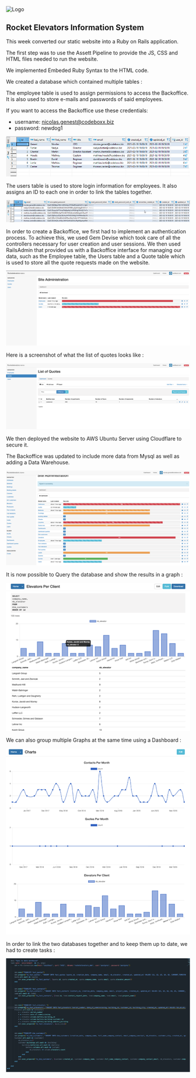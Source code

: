 <img align="center" src="https://rocketelevators-yt.com/assets/RocketElevators_images/clear_logo.png"  alt="Logo" width="850" height="200">


## Rocket Elevators Information System ##

This week converted our static website into a Ruby on Rails application.

The first step was to use the Assett Pipeline to provide the JS, CSS and HTML files needed to run the website. 

We implemented Embeded Ruby Syntax to the HTML code.

We created a database which contained multiple tables :

The employee table is used to assign permissions to access the Backoffice. It is also used to store e-mails and passwords of said employees.

If you want to access the Backoffice use these credentials:

- username: nicolas.genest@codeboxx.biz
- password: newdog1


![](2021-02-19-19-06-57.png)


The users table is used to store login information for employees. It also assigns an ID to each one in order to link the tables together.


![](2021-02-19-19-09-22.png)


In order to create a Backoffice, we first had to implement an authentication process. To achieve this, we used Gem Devise which took care of all the controllers necessary for user creation and user sessions. We then used RailsAdmin that provided us with a Backoffice interface for managing our data, such as the Employee table, the Users table and a Quote table which is used to store all the quote requests made on the website.


![](2021-02-19-19-31-26.png)


Here is a screenshot of what the list of quotes looks like :

![](2021-02-19-19-30-54.png)


We then deployed the website to AWS Ubuntu Server using Cloudflare to secure it.


The Backoffice was updated to include more data from Mysql as well as adding a Data Warehouse.

![](2021-02-26-17-48-58.png)

It is now possible to Query the database and show the results in a graph :

![](2021-02-26-17-52-10.png)

We can also group multiple Graphs at the same time using a Dashboard :

![](2021-02-26-17-53-32.png)

In order to link the two databases together and to keep them up to date, we had to create tasks :

![](2021-02-26-17-55-30.png)
